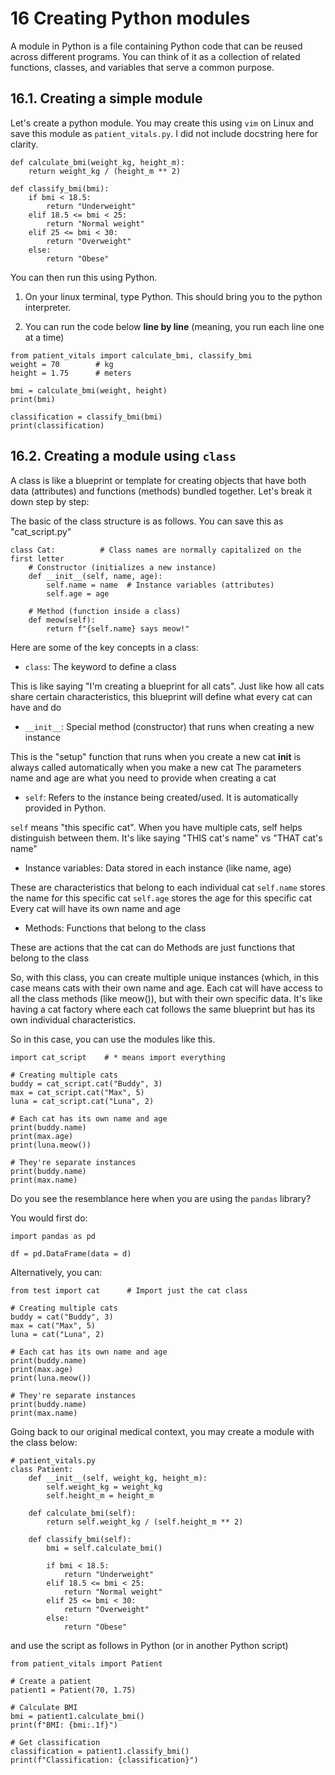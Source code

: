 # 16 Creating Python modules

A module in Python is a file containing Python code that can be reused across different programs. You can think of it as a collection of related functions, classes, and variables that serve a common purpose.

## 16.1. Creating a simple module

Let's create a python module. You may create this using `vim` on Linux and save this module as `patient_vitals.py`. I did not include docstring here for clarity. 

```
def calculate_bmi(weight_kg, height_m):
    return weight_kg / (height_m ** 2)

def classify_bmi(bmi):
    if bmi < 18.5:
        return "Underweight"
    elif 18.5 <= bmi < 25:
        return "Normal weight"
    elif 25 <= bmi < 30:
        return "Overweight"
    else:
        return "Obese"
```

You can then run this using Python. 

1. On your linux terminal, type Python. This should bring you to the python interpreter.

2. You can run the code below **line by line** (meaning, you run each line one at a time)

```
from patient_vitals import calculate_bmi, classify_bmi
weight = 70        # kg
height = 1.75      # meters

bmi = calculate_bmi(weight, height)
print(bmi)

classification = classify_bmi(bmi)
print(classification)
```

## 16.2. Creating a module using `class`

A class is like a blueprint or template for creating objects that have both data (attributes) and functions (methods) bundled together. Let's break it down step by step:

The basic of the class structure is as follows. You can save this as "cat_script.py"

```
class Cat:          # Class names are normally capitalized on the first letter
    # Constructor (initializes a new instance)
    def __init__(self, name, age):
        self.name = name  # Instance variables (attributes)
        self.age = age
    
    # Method (function inside a class)
    def meow(self):
        return f"{self.name} says meow!"
```

Here are some of the key concepts in a class:

- `class`: The keyword to define a class

This is like saying "I'm creating a blueprint for all cats". Just like how all cats share certain characteristics, this blueprint will define what every cat can have and do


- `__init__`: Special method (constructor) that runs when creating a new instance

This is the "setup" function that runs when you create a new cat
__init__ is always called automatically when you make a new cat
The parameters name and age are what you need to provide when creating a cat

- `self`: Refers to the instance being created/used. It is automatically provided in Python. 

`self` means "this specific cat". When you have multiple cats, self helps distinguish between them. It's like saying "THIS cat's name" vs "THAT cat's name"

- Instance variables: Data stored in each instance (like name, age)

These are characteristics that belong to each individual cat
`self.name` stores the name for this specific cat
`self.age` stores the age for this specific cat
Every cat will have its own name and age

- Methods: Functions that belong to the class

These are actions that the cat can do
Methods are just functions that belong to the class

So, with this class, you can create multiple unique instances (which, in this case means cats with their own name and age. Each cat will have access to all the class methods (like meow()), but with their own specific data. It's like having a cat factory where each cat follows the same blueprint but has its own individual characteristics.

So in this case, you can use the modules like this. 

```
import cat_script    # * means import everything

# Creating multiple cats
buddy = cat_script.cat("Buddy", 3)
max = cat_script.cat("Max", 5)
luna = cat_script.cat("Luna", 2)

# Each cat has its own name and age
print(buddy.name)  
print(max.age)     
print(luna.meow()) 

# They're separate instances
print(buddy.name) 
print(max.name)    
```

Do you see the resemblance here when you are using the `pandas` library?

You would first do:

```
import pandas as pd

df = pd.DataFrame(data = d)
```

Alternatively, you can:

```
from test import cat      # Import just the cat class

# Creating multiple cats
buddy = cat("Buddy", 3)
max = cat("Max", 5)
luna = cat("Luna", 2)

# Each cat has its own name and age
print(buddy.name)  
print(max.age)     
print(luna.meow()) 

# They're separate instances
print(buddy.name) 
print(max.name)
```

Going back to our original medical context, you may create a module with the class below:

```
# patient_vitals.py
class Patient:
    def __init__(self, weight_kg, height_m):
        self.weight_kg = weight_kg
        self.height_m = height_m

    def calculate_bmi(self):
        return self.weight_kg / (self.height_m ** 2)

    def classify_bmi(self):
        bmi = self.calculate_bmi()
        
        if bmi < 18.5:
            return "Underweight"
        elif 18.5 <= bmi < 25:
            return "Normal weight"
        elif 25 <= bmi < 30:
            return "Overweight"
        else:
            return "Obese"
```

and use the script as follows in Python (or in another Python script)

```
from patient_vitals import Patient

# Create a patient
patient1 = Patient(70, 1.75)

# Calculate BMI
bmi = patient1.calculate_bmi()
print(f"BMI: {bmi:.1f}")

# Get classification
classification = patient1.classify_bmi()
print(f"Classification: {classification}")
```
